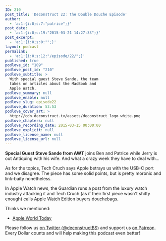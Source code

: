 ```yaml
---
ID: 210
post_title: 'Deconstruct 22: the Double Douche Episode'
author:
  - 'a:1:{i:0;s:7:"patrice";}'
post_date:
  - 'a:1:{i:0;s:19:"2015-03-21 14:27:33";}'
post_excerpt:
  - 'a:1:{i:0;s:0:"";}'
layout: podcast
permalink:
  - 'a:1:{i:0;s:12:"/episode/22/";}'
published: true
podlove_id: "109"
podlove_post_id: "210"
podlove_subtitle: >
  With special guest Steve Sande, the team
  takes on articles about the MacBook and
  Apple Watch.
podlove_summary: null
podlove_enable: null
podlove_slug: episode22
podlove_duration: 53:53
podlove_cover_art: >
  http://cdn.deconstruct.tv/assets/deconstruct_logo_white.png
podlove_chapters: null
podlove_recording_date: 2015-03-15 00:00:00
podlove_explicit: null
podlove_license_name: null
podlove_license_url: null
---
```

<p><strong>Special Guest Steve Sande from AWT</strong> joins Ben and Patrice while Jerry is out Antiquing with his wife. And what a crazy week they have to deal with...</p>
<p>As for the topics, Tech Cruch says Apple betrays us with the USB-C port and we disagree. The piece has some solid points, but is pretty moronic and link-baity nonetheless.</p> 
<p>In Apple Watch news, the Guardian runs a post from the luxury watch industry attacking it and Tech Cruch (as if their first piece wasn't shitty enough) calls Apple Watch Edition buyers douchebags.</p>

<p>Thinks we mentioned:</p>
<ul>
<li><a href="http://appleworld.today">Apple World Today</a></li>
</ul>

<p>Please follow us <a href="http://twitter.com/deconstructBS">on Twitter (@deconstructBS)</a> and support us <a href="http://patreon.com/deconstruct">on Patreon</a>. Every Dollar counts and will help making this podcast even better!
</p>